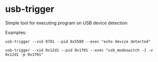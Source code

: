 # usb-trigger
Simple tool for executing program on USB device detection

Examples:

    usb-trigger --vid 0781 --pid 0x5580 --exec "echo device detected"
    
    usb-trigger --vid 0x12d1 --pid 0x1f01 --exec "usb_modeswitch -J -v 0x12d1 -p 0x1f01"

